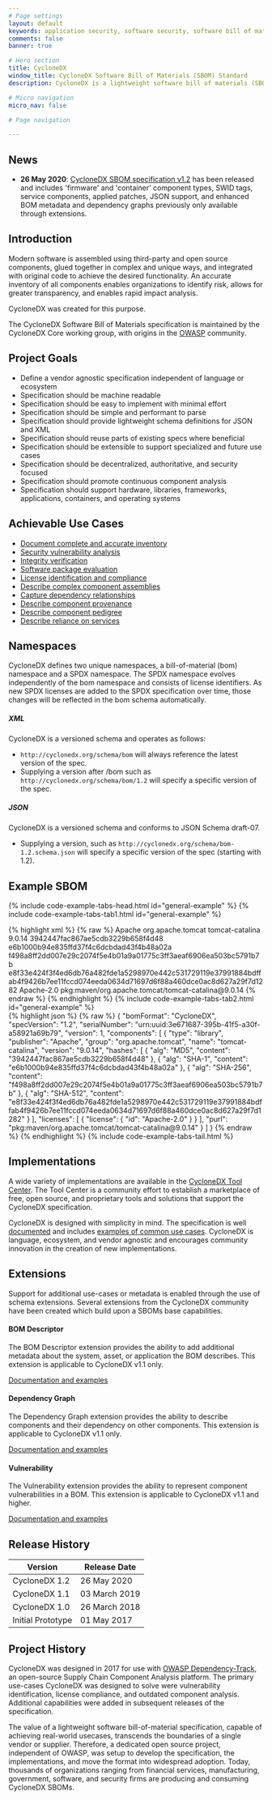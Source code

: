 ```yaml
---
# Page settings
layout: default
keywords: application security, software security, software bill of materials, SBOM, BOM, open source, supply chain, specification, spdx, license, package url, purl, cpe, swid
comments: false
banner: true

# Hero section
title: CycloneDX
window_title: CycloneDX Software Bill of Materials (SBOM) Standard
description: CycloneDX is a lightweight software bill of materials (SBOM) standard designed for use in application security contexts and supply chain component analysis.

# Micro navigation
micro_nav: false

# Page navigation

---
```


## News
* **26 May 2020**: [CycloneDX SBOM specification v1.2](https://cyclonedx.org/schema/bom-1.2.xsd) has been released and includes 'firmware' and 'container' component types, SWID tags, service components, applied patches, JSON support, and enhanced BOM metadata and dependency graphs previously only available through extensions.

## Introduction

Modern software is assembled using third-party and open source components, glued together in complex and unique ways, 
and integrated with original code to achieve the desired functionality. An accurate inventory of all components enables 
organizations to identify risk, allows for greater transparency, and enables rapid impact analysis.

CycloneDX was created for this purpose.

The CycloneDX Software Bill of Materials specification is maintained by the CycloneDX Core working group, with origins 
in the [OWASP](https://owasp.org) community.

## Project Goals
- Define a vendor agnostic specification independent of language or ecosystem
- Specification should be machine readable
- Specification should be easy to implement with minimal effort
- Specification should be simple and performant to parse
- Specification should provide lightweight schema definitions for JSON and XML
- Specification should reuse parts of existing specs where beneficial
- Specification should be extensible to support specialized and future use cases
- Specification should be decentralized, authoritative, and security focused
- Specification should promote continuous component analysis
- Specification should support hardware, libraries, frameworks, applications, containers, and operating systems


## Achievable Use Cases
- [Document complete and accurate inventory](/use-cases#inventory)
- [Security vulnerability analysis](/use-cases#known-vulnerabilities)
- [Integrity verification](/use-cases#integrity-verification)
- [Software package evaluation](/use-cases#package-evaluation)
- [License identification and compliance](/use-cases#license-compliance)
- [Describe complex component assemblies](/use-cases#assembly)
- [Capture dependency relationships](/use-cases#dependency-graph)
- [Describe component provenance](/use-cases#provenance)
- [Describe component pedigree](/use-cases#pedigree)
- [Describe reliance on services](/use-cases#service-definition)


## Namespaces
CycloneDX defines two unique namespaces, a bill-of-material (bom) namespace and a SPDX namespace. The SPDX namespace
evolves independently of the bom namespace and consists of license identifiers. As new SPDX licenses are added to 
the SPDX specification over time, those changes will be reflected in the bom schema automatically.

<h5>XML</h5>
CycloneDX is a versioned schema and operates as follows:

* `http://cyclonedx.org/schema/bom` will always reference the latest version of the spec.
* Supplying a version after /bom such as `http://cyclonedx.org/schema/bom/1.2` will specify a specific version of the spec.

<h5>JSON</h5>
CycloneDX is a versioned schema and conforms to JSON Schema draft-07.

* Supplying a version, such as `http://cyclonedx.org/schema/bom-1.2.schema.json` will specify a specific version of the spec (starting with 1.2).


## Example SBOM
{% include code-example-tabs-head.html id="general-example" %}
{% include code-example-tabs-tab1.html id="general-example" %}
<div class="example example-xml"></div>
{% highlight xml %}
{% raw %}
<?xml version="1.0" encoding="UTF-8"?>
<bom xmlns="http://cyclonedx.org/schema/bom/1.2" serialNumber="urn:uuid:3e671687-395b-41f5-a30f-a58921a69b79" version="1">
  <components>
    <component type="library">
      <publisher>Apache</publisher>
      <group>org.apache.tomcat</group>
      <name>tomcat-catalina</name>
      <version>9.0.14</version>
      <hashes>
        <hash alg="MD5">3942447fac867ae5cdb3229b658f4d48</hash>
        <hash alg="SHA-1">e6b1000b94e835ffd37f4c6dcbdad43f4b48a02a</hash>
        <hash alg="SHA-256">f498a8ff2dd007e29c2074f5e4b01a9a01775c3ff3aeaf6906ea503bc5791b7b</hash>
        <hash alg="SHA-512">e8f33e424f3f4ed6db76a482fde1a5298970e442c531729119e37991884bdffab4f9426b7ee11fccd074eeda0634d71697d6f88a460dce0ac8d627a29f7d1282</hash>
      </hashes>
      <licenses>
        <license>
          <id>Apache-2.0</id>
        </license>
      </licenses>
      <purl>pkg:maven/org.apache.tomcat/tomcat-catalina@9.0.14</purl>
    </component>
      <!-- More components here -->
  </components>
</bom>
{% endraw %}
{% endhighlight %}
{% include code-example-tabs-tab2.html id="general-example" %}
<div class="example example-json"></div>
{% highlight json %}
{% raw %}
{
  "bomFormat": "CycloneDX",
  "specVersion": "1.2",
  "serialNumber": "urn:uuid:3e671687-395b-41f5-a30f-a58921a69b79",
  "version": 1,
  "components": [
    {
      "type": "library",
      "publisher": "Apache",
      "group": "org.apache.tomcat",
      "name": "tomcat-catalina",
      "version": "9.0.14",
      "hashes": [
        {
          "alg": "MD5",
          "content": "3942447fac867ae5cdb3229b658f4d48"
        },
        {
          "alg": "SHA-1",
          "content": "e6b1000b94e835ffd37f4c6dcbdad43f4b48a02a"
        },
        {
          "alg": "SHA-256",
          "content": "f498a8ff2dd007e29c2074f5e4b01a9a01775c3ff3aeaf6906ea503bc5791b7b"
        },
        {
          "alg": "SHA-512",
          "content": "e8f33e424f3f4ed6db76a482fde1a5298970e442c531729119e37991884bdffab4f9426b7ee11fccd074eeda0634d71697d6f88a460dce0ac8d627a29f7d1282"
        }
      ],
      "licenses": [
        {
          "license": {
            "id": "Apache-2.0"
          }
        }
      ],
      "purl": "pkg:maven/org.apache.tomcat/tomcat-catalina@9.0.14"
    }
  ]
}
{% endraw %}
{% endhighlight %}
{% include code-example-tabs-tail.html %}

## Implementations
A wide variety of implementations are available in the [CycloneDX Tool Center](https://cyclonedx.org/tool-center/).
The Tool Center is a community effort to establish a marketplace of free, open source, and proprietary tools and 
solutions that support the CycloneDX specification.

CycloneDX is designed with simplicity in mind. The specification is well [documented](https://cyclonedx.org/docs/1.2) and
includes [examples of common use cases](https://cyclonedx.org/use-cases/). CycloneDX is language, ecosystem, and vendor 
agnostic and encourages community innovation in the creation of new implementations. 

## Extensions
Support for additional use-cases or metadata is enabled through the use of schema extensions. Several
extensions from the CycloneDX community have been created which build upon a SBOMs base capabilities. 

#### BOM Descriptor
The BOM Descriptor extension provides the ability to add additional metadata about the system, asset, or application 
the BOM describes. This extension is applicable to CycloneDX v1.1 only.

<i class="icon icon--book"></i> [Documentation and examples](/ext/bom-descriptor)

#### Dependency Graph
The Dependency Graph extension provides the ability to describe components and their dependency on other components.
This extension is applicable to CycloneDX v1.1 only.

<i class="icon icon--book"></i> [Documentation and examples](/ext/dependency-graph)

#### Vulnerability
The Vulnerability extension provides the ability to represent component vulnerabilities in a BOM.
This extension is applicable to CycloneDX v1.1 and higher.

<i class="icon icon--book"></i> [Documentation and examples](/ext/vulnerability)

## Release History

| Version | Release Date |
| ------- | --------- |
| CycloneDX 1.2 | 26 May 2020 |
| CycloneDX 1.1 | 03 March 2019 |
| CycloneDX 1.0 | 26 March 2018 |
| Initial Prototype | 01 May 2017 |

## Project History
CycloneDX was designed in 2017 for use with [OWASP Dependency-Track](https://dependencytrack.org), an open-source 
Supply Chain Component Analysis platform. The primary use-cases CycloneDX was designed to solve were vulnerability 
identification, license compliance, and outdated component analysis. Additional capabilities were added in subsequent 
releases of the specification. 

The value of a lightweight software bill-of-material specification, capable of achieving real-world usecases, transcends 
the boundaries of a single vendor or supplier. Therefore, a dedicated open source project, independent of OWASP, was 
setup to develop the specification, the implementations, and move the format into widespread adoption. Today, thousands 
of organizations ranging from financial services, manufacturing, government, software, and security firms are producing 
and consuming CycloneDX SBOMs.
